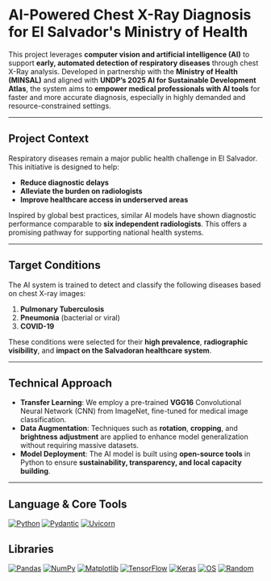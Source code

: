 # AI-Powered Chest X-Ray Diagnosis for El Salvador's Ministry of Health

This project leverages **computer vision and artificial intelligence (AI)** to support **early, automated detection of respiratory diseases** through chest X-Ray analysis. Developed in partnership with the **Ministry of Health (MINSAL)** and aligned with **UNDP’s 2025 AI for Sustainable Development Atlas**, the system aims to **empower medical professionals with AI tools** for faster and more accurate diagnosis, especially in highly demanded and resource-constrained settings.

---

## Project Context

Respiratory diseases remain a major public health challenge in El Salvador. This initiative is designed to help:

- **Reduce diagnostic delays**
- **Alleviate the burden on radiologists**
- **Improve healthcare access in underserved areas**

Inspired by global best practices, similar AI models have shown diagnostic performance comparable to **six independent radiologists**. This offers a promising pathway for supporting national health systems.

---

## Target Conditions

The AI system is trained to detect and classify the following diseases based on chest X-ray images:

1. **Pulmonary Tuberculosis**
2. **Pneumonia** (bacterial or viral)
3. **COVID-19**

These conditions were selected for their **high prevalence**, **radiographic visibility**, and **impact on the Salvadoran healthcare system**.

---

## Technical Approach

- **Transfer Learning**: We employ a pre-trained **VGG16** Convolutional Neural Network (CNN) from ImageNet, fine-tuned for medical image classification.
- **Data Augmentation**: Techniques such as **rotation**, **cropping**, and **brightness adjustment** are applied to enhance model generalization without requiring massive datasets.
- **Model Deployment**: The AI model is built using **open-source tools** in Python to ensure **sustainability, transparency, and local capacity building**.

---

## Language & Core Tools

[![Python](https://img.shields.io/badge/Python-3.10+-blue?logo=python&logoColor=white)](https://www.python.org/)
[![Pydantic](https://img.shields.io/badge/Pydantic-Data%20Validation-0E7C86?logo=pydantic&logoColor=white)](https://docs.pydantic.dev/)
[![Uvicorn](https://img.shields.io/badge/Uvicorn-ASGI%20Server-121212?logo=uvicorn&logoColor=white)](https://www.uvicorn.org/)


## Libraries

[![Pandas](https://img.shields.io/badge/Pandas-Data%20Analysis-black?logo=pandas)](https://pandas.pydata.org/)
[![NumPy](https://img.shields.io/badge/NumPy-Numerical%20Computing-013243?logo=numpy&logoColor=white)](https://numpy.org/)
[![Matplotlib](https://img.shields.io/badge/Matplotlib-Data%20Visualization-orange?logo=matplotlib)](https://matplotlib.org/)
[![TensorFlow](https://img.shields.io/badge/TensorFlow-Deep%20Learning-FF6F00?logo=tensorflow&logoColor=white)](https://www.tensorflow.org/)
[![Keras](https://img.shields.io/badge/Keras-Neural%20Networks-D00000?logo=keras&logoColor=white)](https://keras.io/)
[![OS](https://img.shields.io/badge/os-Standard%20Library-lightgrey)](https://docs.python.org/3/library/os.html)
[![Random](https://img.shields.io/badge/random-Standard%20Library-lightgrey)](https://docs.python.org/3/library/random.html)


